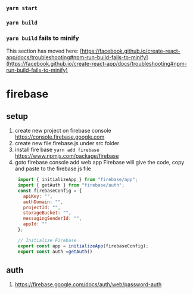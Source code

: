 ### `yarn start`
### `yarn build`
### `yarn build` fails to minify
This section has moved here: [https://facebook.github.io/create-react-app/docs/troubleshooting#npm-run-build-fails-to-minify](https://facebook.github.io/create-react-app/docs/troubleshooting#npm-run-build-fails-to-minify)

# firebase
## setup
1. create new project on firebase console https://console.firebase.google.com
2. create new file firebase.js under src folder
3. install fire base `yarn add firebase` https://www.npmjs.com/package/firebase
4. goto firebase console
   add web app
   Firebase will give the code, copy and paste to the firebase.js file
   ```js
    import { initializeApp } from "firebase/app";
    import { getAuth } from "firebase/auth";
    const firebaseConfig = {
      apiKey: "",
      authDomain: "",
      projectId: "",
      storageBucket: "",
      messagingSenderId: "",
      appId: ""
    };

    // Initialize Firebase
    export const app = initializeApp(firebaseConfig);
    export const auth =getAuth()
   ```
## auth
1. https://firebase.google.com/docs/auth/web/password-auth